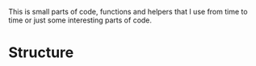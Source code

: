 This is small parts of code, functions and helpers that I use from time to time or just some interesting parts of code.

# Structure

